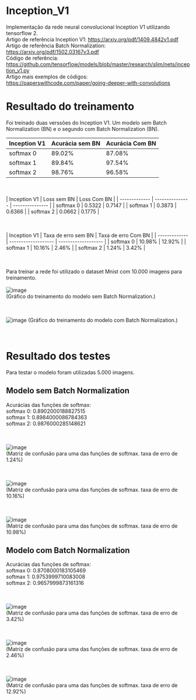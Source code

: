 # Inception_V1
Implementação da rede neural convolucional Inception V1 utilizando tensorflow 2.  <br/>
Artigo de referência Inception V1: https://arxiv.org/pdf/1409.4842v1.pdf  <br/>
Artigo de referência Batch Normalization: https://arxiv.org/pdf/1502.03167v3.pdf <br/>
Código de referência: https://github.com/tensorflow/models/blob/master/research/slim/nets/inception_v1.py <br/>
Artigo mais exemplos de códigos: https://paperswithcode.com/paper/going-deeper-with-convolutions  <br/>

# Resultado do treinamento
Foi treinado duas verssões do Inception V1. Um modelo sem Batch Normalization (BN) e o segundo com Batch Normalization (BN). <br/>

| Inception V1  | Acurácia sem BN | Acurácia Com BN |
| ------------- | --------------- | --------------- | 
|  softmax 0    |     89.02%      |      87.08%     |
|  softmax 1    |     89.84%      |      97.54%     | 
|  softmax 2    |     98.76%      |      96.58%     |

<br/><br/>
| Inception V1  |   Loss sem BN   |   Loss Com BN   |
| ------------- | --------------- | --------------- | 
|  softmax 0    |     0.5322      |      0.7147     |
|  softmax 1    |     0.3873      |      0.6366     | 
|  softmax 2    |     0.0662      |      0.1775     |

<br/><br/>
| Inception V1  | Taxa de erro sem BN | Taxa de erro Com BN |
| ------------- | ------------------- | ------------------- | 
|  softmax 0    |       10.98%        |       12.92%        |
|  softmax 1    |       10.16%        |        2.46%        | 
|  softmax 2    |        1.24%        |        3.42%        |

<br/><br/>
Para treinar a rede foi utilizado o dataset Mnist com 10.000 imagens para treinamento. <br/><br/>
![image](https://github.com/MarcosVeniciu/Inception_V1/assets/42542651/bdec97aa-a6a8-4784-94b4-7f48da80215c) <br/>
(Gráfico do treinamento do modelo sem Batch Normalization.) <br/><br/><br/>

![image](https://github.com/MarcosVeniciu/Inception_V1/assets/42542651/4977f246-b089-402f-b568-27c2f5ecd7d2)
(Gráfico do treinamento do modelo com Batch Normalization.) <br/><br/><br/>

# Resultado dos testes
Para testar o modelo foram utilizadas 5.000 imagens.
## Modelo sem Batch Normalization
Acurácias das funções de softmax:  <br/>
    softmax 0: 0.8902000188827515  <br/>
    softmax 1: 0.8984000086784363  <br/>
    softmax 2: 0.9876000285148621  <br/><br/><br/>

![image](https://github.com/MarcosVeniciu/Inception_V1/assets/42542651/41a4a7fd-0674-4f78-ae9e-e9383601f1c5)  <br/>
(Matriz de confusão para uma das funções de softmax. taxa de erro de 1.24%) <br/><br/><br/>

![image](https://github.com/MarcosVeniciu/Inception_V1/assets/42542651/763d4936-1b01-459c-b686-7af941a6b3ad)  <br/>
(Matriz de confusão para uma das funções de softmax. taxa de erro de 10.16%) <br/><br/><br/>

![image](https://github.com/MarcosVeniciu/Inception_V1/assets/42542651/bc3b1fba-8b91-4141-a028-ac1a57c5c923)  <br/>
(Matriz de confusão para uma das funções de softmax. taxa de erro de 10.98%)

## Modelo com Batch Normalization
Acurácias das funções de softmax:  <br/>
    softmax 0: 0.8708000183105469  <br/>
    softmax 1: 0.9753999710083008  <br/>
    softmax 2: 0.9657999873161316  <br/><br/><br/>
    
![image](https://github.com/MarcosVeniciu/Inception_V1/assets/42542651/4d93f8d4-2fee-49db-9a7f-f392ff963fb9) <br/>
(Matriz de confusão para uma das funções de softmax. taxa de erro de 3.42%) <br/><br/><br/>

![image](https://github.com/MarcosVeniciu/Inception_V1/assets/42542651/32fd00c3-850f-4404-bfa9-723b91f5e0d3) <br/>
(Matriz de confusão para uma das funções de softmax. taxa de erro de 2.46%) <br/><br/><br/>

![image](https://github.com/MarcosVeniciu/Inception_V1/assets/42542651/0cd2e9fe-8e91-47b3-a73e-a47a09ce60a2) <br/>
(Matriz de confusão para uma das funções de softmax. taxa de erro de 12.92%) <br/><br/><br/>





